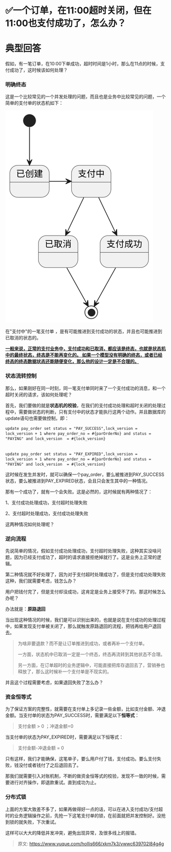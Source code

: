 # ✅一个订单，在11:00超时关闭，但在11:00也支付成功了，怎么办？

# 典型回答


假如，有一笔订单，在10:00下单成功，超时时间是1小时，那么在11点的时候，支付成功了，这时候该如何处理？



### 明确终态


这是一个比较常见的一个并发处理的问题，而且也是业务中比较常见的问题，一个简单的支付单的状态机如下：



![7dd5915a623f11535c1e906f716f900f.svg](./img/TkxzSxTDTv6yDCQl/7dd5915a623f11535c1e906f716f900f-915379.svg)



在"支付中"的一笔支付单 ，是有可能推进到支付成功的状态，并且也可能推进到已取消的状态的。



**<u>一般来说，正常的支付业务中，支付成功和已取消，都应该是终态，也就是状态机中的最终状态，终态是不能再变化的。 如果一个模型没有明确的终态，或者已经终态的终态数据状态还能随便变化，那么他的设计一定是不合理的。</u>**



### 状态流转控制


那么，如果刚好在同一时刻，同一笔支付单同时来了一个支付成功的消息，和一个超时关闭的请求，该如何处理呢？



首先，我们要做的就是**状态机的校验**，在我们的支付成功处理和超时关闭的处理过程中，需要做状态的判断，只有支付中的状态才能执行这两个动作。并且数据库的update语句也需要做控制，即：



```plain
update pay_order set status = "PAY_SUCCESS",lock_version = lock_version + 1 where pay_order_no = #{parOrderNo} and status = "PAYING" and lock_version  = #{lock_version}


update pay_order set status = "PAY_EXPIRED",lock_version = lock_version + 1 where pay_order_no = #{parOrderNo} and status = "PAYING" and lock_version  = #{lock_version}
```



这时候在发生并发时，就可以确保一个pay_order，要么被推进到PAY_SUCCESS状态，要么被推进到PAY_EXPIRED状态，会且只会发生其中的一种情况。



那有一个成功了，就有一个会失败。这是必然的，这时候就有两种情况了：



1、支付成功处理成功，支付超时处理失败

2、支付超时处理成功，支付成功处理失败



这两种情况如何处理呢？



### 逆向流程


先说简单的情况，假如支付成功处理成功，支付超时处理失败，这种其实没啥问题，因为已经支付成功了，超时的请求直接拒绝掉就行了。这是业务上正常的逻辑。



第二种情况就不好处理了，因为对于支付超时处理成功了，但是支付成功处理失败这种，我们就需要考虑，钱怎么办？



用户把钱付完了，但是支付却没成功，这肯定是业务上接受不了的。那这时候怎么办呢？



办法就是：**原路退回**



当出现这种情况的时候，我们是可以识别出来的，也就是说在支付成功的处理过程中，如果发现支付单被关闭了，那么就触发原路退回的流程，把钱再给用户退回去。



> 为啥非要退款？而不是让订单推进到成功，或者再补一个支付单。
>
> 一方面，状态机中已取消一定是一个终态，终态再流转到其他状态不合理。
>
> 另一方面，在订单超时的业务逻辑中，可能直接把库存退回去了，营销券也释放了，那么这时候补一个支付单是不现实的。
>





并且这个过程需要考虑，如果退回失败了怎么办？



### 资金恒等式


为了保证方案的完整性，就需要在支付单上多记录一些金额，比如支付金额、冲退金额。当支付单的状态为PAY_SUCCESS时，需要满足以下**恒等式**：



> 支付金额 > 0 ；冲退金额=0 
>



当支付单的状态为PAY_EXPIRED时，需要满足以下恒等式：



> 支付金额-冲退金额 = 0
>



只有这样，我们才能确保，这笔单子，要么用户付了钱，支付成功。要么支付失败，钱没付或者钱付了之后退回去了。



那我们就需要引入对账机制，不断的做资金恒等式的校验，发现不一致的时候，需要进行对齐操作，即退款重试。直到成功为止。



### 分布式锁


上面的方案大致差不多了，如果再做得好一点的话，可以在进入支付成功/支付超时的业务逻辑操作之前，先抢一下这笔支付单的锁，在前面就把并发控制好。没抢到锁的就失败，下次重试。



这样可以大大的降低并发冲突，避免出现异常，及很多线上的报错。



> 原文: <https://www.yuque.com/hollis666/xkm7k3/vwwc639702l84g4g>